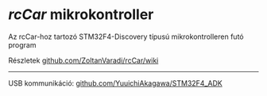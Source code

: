 *rcCar* mikrokontroller
====================================

Az rcCar-hoz tartozó STM32F4-Discovery típusú mikrokontrolleren futó program

Részletek [github.com/ZoltanVaradi/rcCar/wiki](https://github.com/ZoltanVaradi/rcCar/wiki) 

------
USB kommunikáció:
 [github.com/YuuichiAkagawa/STM32F4_ADK](https://github.com/YuuichiAkagawa/STM32F4_ADK)

